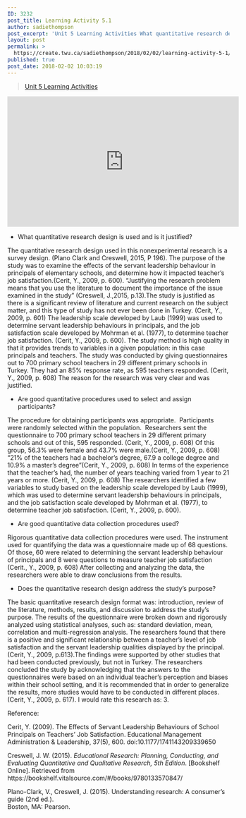```yaml
---
ID: 3232
post_title: Learning Activity 5.1
author: sadiethompson
post_excerpt: 'Unit 5 Learning Activities What quantitative research design is used and is it justified? The quantitative research design used in this nonexperimental research is a survey design. (Plano Clark and Creswell, 2015, P 196). The purpose of the study was to examine the effects of the servant leadership behaviour in principals of elementary schools, and &hellip; <p><a href="https://create.twu.ca/sadiethompson/2018/02/02/learning-activity-5-1/">Continue reading<span> "Learning Activity 5.1"</span></a></p>'
layout: post
permalink: >
  https://create.twu.ca/sadiethompson/2018/02/02/learning-activity-5-1/
published: true
post_date: 2018-02-02 10:03:19
---
```

<blockquote class="wp-embedded-content" data-secret="dy7NrPyVjk"><p><a href="https://create.twu.ca/ldrs591-sp18/unit-5-learning-activities/">Unit 5 Learning Activities</a></p></blockquote>
<p><iframe class="wp-embedded-content" sandbox="allow-scripts" security="restricted" src="https://create.twu.ca/ldrs591-sp18/unit-5-learning-activities/embed/#?secret=dy7NrPyVjk" data-secret="dy7NrPyVjk" width="525" height="296" title="&#8220;Unit 5 Learning Activities&#8221; &#8212; Leadership 591: Scholarly Inquiry" frameborder="0" marginwidth="0" marginheight="0" scrolling="no"></iframe></p>
<ul>
<li style="font-weight: 400"><span style="font-weight: 400">What quantitative research design is used and is it justified?</span></li>
</ul>
<p><span style="font-weight: 400">The quantitative research design used in this nonexperimental research is a survey design. (Plano Clark and Creswell, 2015, P 196). The purpose of the study was to examine the effects of the servant leadership behaviour in principals of elementary schools, and determine how it impacted teacher’s job satisfaction.(Cerit, Y., 2009, p. 600). “</span><span style="font-weight: 400">Justifying the research problem means that you use the literature to document the importance of the issue examined in the study” (Creswell, J.,2015, p.13).</span><span style="font-weight: 400">The study is justified as there is a significant review of literature and current research on the subject matter, and this type of study has not ever been done in Turkey. (Cerit, Y., 2009, p. 601) The leadership scale developed by Laub (1999) was used to determine servant leadership behaviours in principals, and the job satisfaction scale developed by Mohrman et al. (1977), to determine teacher job satisfaction. (Cerit, Y., 2009, p. 600). The study method is high quality in that it provides trends to variables in a given population: in this case principals and teachers. The study was conducted by giving questionnaires out to 700 primary school teachers in 29 different primary schools in Turkey. They had an 85% response rate, as 595 teachers responded. (Cerit, Y., 2009, p. 608) The reason for the research was very clear and was justified.</span></p>
<ul>
<li style="font-weight: 400"><span style="font-weight: 400">Are good quantitative procedures used to select and assign participants?</span></li>
</ul>
<p><span style="font-weight: 400">The procedure for obtaining participants was appropriate.  Participants were randomly selected within the population.  Researchers sent the questionnaire to 700 primary school teachers in 29 different primary schools and out of this, 595 responded. (Cerit, Y., 2009, p. 608) Of this group, 56.3% were female and 43.7% were male.(Cerit, Y., 2009, p. 608) “21% of the teachers had a bachelor’s degree, 67.9 a college degree and 10.9% a master’s degree”(Cerit, Y., 2009, p. 608) In terms of the experience that the teacher’s had, the number of years teaching varied from 1 year to 21 years or more. (Cerit, Y., 2009, p. 608) The researchers identified a few variables to study based on the leadership scale developed by Laub (1999), which was used to determine servant leadership behaviours in principals, and the job satisfaction scale developed by Mohrman et al. (1977), to determine teacher job satisfaction. (Cerit, Y., 2009, p. 600). </span></p>
<ul>
<li style="font-weight: 400"><span style="font-weight: 400">Are good quantitative data collection procedures used?</span></li>
</ul>
<p><span style="font-weight: 400">Rigorous quantitative data collection procedures were used. The instrument used for quantifying the data was a questionnaire made up of 68 questions. Of those, 60 were related to determining the servant leadership behaviour of principals and 8 were questions to measure teacher job satisfaction (Cerit., Y., 2009, p. 608) After collecting and analyzing the data, the researchers were able to draw conclusions from the results. </span></p>
<ul>
<li style="font-weight: 400"><span style="font-weight: 400">Does the quantitative research design address the study’s purpose?</span></li>
</ul>
<p><span style="font-weight: 400">The basic quantitative research design format was: </span><span style="font-weight: 400">introduction, review of the literature, methods, results, and discussion to address the study’s purpose. </span><span style="font-weight: 400">The results of the questionnaire were broken down and rigorously analyzed using statistical analyses, such as: standard deviation, mean, correlation and multi-regression analysis. The researchers found that there is a positive and significant relationship between a teacher’s level of job satisfaction and the servant leadership qualities displayed by the principal. (Cerit, Y., 2009, p.613).The findings were supported by other studies that had been conducted previously, but not in Turkey. The researchers concluded the study by acknowledging that the answers to the questionnaires were based on an individual teacher’s perception and biases within their school setting, and it is recommended that in order to generalize the results, more studies would have to be conducted in different places. (Cerit, Y., 2009, p. 617). I would rate this research as: 3.</span></p>
<p><span style="font-weight: 400">Reference:</span></p>
<p><span style="font-weight: 400">Cerit, Y. (2009). The Effects of Servant Leadership Behaviours of School Principals on Teachers&#8217; Job Satisfaction. Educational Management Administration &amp; Leadership, 37(5), 600. doi:10.1177/1741143209339650</span></p>
<p><span style="font-weight: 400">Creswell, J. W. (2015). </span><i><span style="font-weight: 400">Educational Research: Planning, Conducting, and Evaluating Quantitative and Qualitative Research, 5th Edition</span></i><span style="font-weight: 400">. [Bookshelf Online]. Retrieved from https://bookshelf.vitalsource.com/#/books/9780133570847/</span></p>
<p>Plano-Clark, V., Creswell, J. (2015). Understanding research: A consumer’s guide (2nd ed.).<br />
Boston, MA: Pearson.</p>